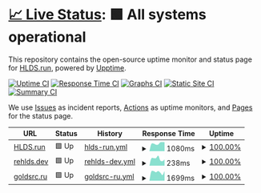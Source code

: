 # [📈 Live Status](https://hlds-run.github.io/upptime/): <!--live status--> **🟩 All systems operational**

This repository contains the open-source uptime monitor and status page for [HLDS.run](https://hlds-run.github.io/upptime/), powered by [Upptime](https://github.com/upptime/upptime).

[![Uptime CI](https://github.com/hlds-run/upptime/workflows/Uptime%20CI/badge.svg)](https://github.com/hlds-run/upptime/actions?query=workflow%3A%22Uptime+CI%22)
[![Response Time CI](https://github.com/hlds-run/upptime/workflows/Response%20Time%20CI/badge.svg)](https://github.com/hlds-run/upptime/actions?query=workflow%3A%22Response+Time+CI%22)
[![Graphs CI](https://github.com/hlds-run/upptime/workflows/Graphs%20CI/badge.svg)](https://github.com/hlds-run/upptime/actions?query=workflow%3A%22Graphs+CI%22)
[![Static Site CI](https://github.com/hlds-run/upptime/workflows/Static%20Site%20CI/badge.svg)](https://github.com/hlds-run/upptime/actions?query=workflow%3A%22Static+Site+CI%22)
[![Summary CI](https://github.com/hlds-run/upptime/workflows/Summary%20CI/badge.svg)](https://github.com/hlds-run/upptime/actions?query=workflow%3A%22Summary+CI%22)

We use [Issues](https://github.com/hlds-run/upptime/issues) as incident reports, [Actions](https://github.com/hlds-run/upptime/actions) as uptime monitors, and [Pages](https://hlds-run.github.io/upptime/) for the status page.

<!--start: status pages-->
<!-- This summary is generated by Upptime (https://github.com/upptime/upptime) -->
<!-- Do not edit this manually, your changes will be overwritten -->
<!-- prettier-ignore -->
| URL | Status | History | Response Time | Uptime |
| --- | ------ | ------- | ------------- | ------ |
| <img alt="" src="https://icons.duckduckgo.com/ip3/hlds.run.ico" height="13"> [HLDS.run](https://hlds.run) | 🟩 Up | [hlds-run.yml](https://github.com/hlds-run/upptime/commits/HEAD/history/hlds-run.yml) | <details><summary><img alt="Response time graph" src="./graphs/hlds-run/response-time-week.png" height="20"> 1080ms</summary><br><a href="https://hlds-run.github.io/upptime/history/hlds-run"><img alt="Response time 2200" src="https://img.shields.io/endpoint?url=https%3A%2F%2Fraw.githubusercontent.com%2Fhlds-run%2Fupptime%2FHEAD%2Fapi%2Fhlds-run%2Fresponse-time.json"></a><br><a href="https://hlds-run.github.io/upptime/history/hlds-run"><img alt="24-hour response time 1235" src="https://img.shields.io/endpoint?url=https%3A%2F%2Fraw.githubusercontent.com%2Fhlds-run%2Fupptime%2FHEAD%2Fapi%2Fhlds-run%2Fresponse-time-day.json"></a><br><a href="https://hlds-run.github.io/upptime/history/hlds-run"><img alt="7-day response time 1080" src="https://img.shields.io/endpoint?url=https%3A%2F%2Fraw.githubusercontent.com%2Fhlds-run%2Fupptime%2FHEAD%2Fapi%2Fhlds-run%2Fresponse-time-week.json"></a><br><a href="https://hlds-run.github.io/upptime/history/hlds-run"><img alt="30-day response time 2200" src="https://img.shields.io/endpoint?url=https%3A%2F%2Fraw.githubusercontent.com%2Fhlds-run%2Fupptime%2FHEAD%2Fapi%2Fhlds-run%2Fresponse-time-month.json"></a><br><a href="https://hlds-run.github.io/upptime/history/hlds-run"><img alt="1-year response time 2200" src="https://img.shields.io/endpoint?url=https%3A%2F%2Fraw.githubusercontent.com%2Fhlds-run%2Fupptime%2FHEAD%2Fapi%2Fhlds-run%2Fresponse-time-year.json"></a></details> | <details><summary><a href="https://hlds-run.github.io/upptime/history/hlds-run">100.00%</a></summary><a href="https://hlds-run.github.io/upptime/history/hlds-run"><img alt="All-time uptime 100.00%" src="https://img.shields.io/endpoint?url=https%3A%2F%2Fraw.githubusercontent.com%2Fhlds-run%2Fupptime%2FHEAD%2Fapi%2Fhlds-run%2Fuptime.json"></a><br><a href="https://hlds-run.github.io/upptime/history/hlds-run"><img alt="24-hour uptime 100.00%" src="https://img.shields.io/endpoint?url=https%3A%2F%2Fraw.githubusercontent.com%2Fhlds-run%2Fupptime%2FHEAD%2Fapi%2Fhlds-run%2Fuptime-day.json"></a><br><a href="https://hlds-run.github.io/upptime/history/hlds-run"><img alt="7-day uptime 100.00%" src="https://img.shields.io/endpoint?url=https%3A%2F%2Fraw.githubusercontent.com%2Fhlds-run%2Fupptime%2FHEAD%2Fapi%2Fhlds-run%2Fuptime-week.json"></a><br><a href="https://hlds-run.github.io/upptime/history/hlds-run"><img alt="30-day uptime 100.00%" src="https://img.shields.io/endpoint?url=https%3A%2F%2Fraw.githubusercontent.com%2Fhlds-run%2Fupptime%2FHEAD%2Fapi%2Fhlds-run%2Fuptime-month.json"></a><br><a href="https://hlds-run.github.io/upptime/history/hlds-run"><img alt="1-year uptime 100.00%" src="https://img.shields.io/endpoint?url=https%3A%2F%2Fraw.githubusercontent.com%2Fhlds-run%2Fupptime%2FHEAD%2Fapi%2Fhlds-run%2Fuptime-year.json"></a></details>
| <img alt="" src="https://icons.duckduckgo.com/ip3/rehlds.dev.ico" height="13"> [rehlds.dev](https://rehlds.dev) | 🟩 Up | [rehlds-dev.yml](https://github.com/hlds-run/upptime/commits/HEAD/history/rehlds-dev.yml) | <details><summary><img alt="Response time graph" src="./graphs/rehlds-dev/response-time-week.png" height="20"> 238ms</summary><br><a href="https://hlds-run.github.io/upptime/history/rehlds-dev"><img alt="Response time 198" src="https://img.shields.io/endpoint?url=https%3A%2F%2Fraw.githubusercontent.com%2Fhlds-run%2Fupptime%2FHEAD%2Fapi%2Frehlds-dev%2Fresponse-time.json"></a><br><a href="https://hlds-run.github.io/upptime/history/rehlds-dev"><img alt="24-hour response time 213" src="https://img.shields.io/endpoint?url=https%3A%2F%2Fraw.githubusercontent.com%2Fhlds-run%2Fupptime%2FHEAD%2Fapi%2Frehlds-dev%2Fresponse-time-day.json"></a><br><a href="https://hlds-run.github.io/upptime/history/rehlds-dev"><img alt="7-day response time 238" src="https://img.shields.io/endpoint?url=https%3A%2F%2Fraw.githubusercontent.com%2Fhlds-run%2Fupptime%2FHEAD%2Fapi%2Frehlds-dev%2Fresponse-time-week.json"></a><br><a href="https://hlds-run.github.io/upptime/history/rehlds-dev"><img alt="30-day response time 198" src="https://img.shields.io/endpoint?url=https%3A%2F%2Fraw.githubusercontent.com%2Fhlds-run%2Fupptime%2FHEAD%2Fapi%2Frehlds-dev%2Fresponse-time-month.json"></a><br><a href="https://hlds-run.github.io/upptime/history/rehlds-dev"><img alt="1-year response time 198" src="https://img.shields.io/endpoint?url=https%3A%2F%2Fraw.githubusercontent.com%2Fhlds-run%2Fupptime%2FHEAD%2Fapi%2Frehlds-dev%2Fresponse-time-year.json"></a></details> | <details><summary><a href="https://hlds-run.github.io/upptime/history/rehlds-dev">100.00%</a></summary><a href="https://hlds-run.github.io/upptime/history/rehlds-dev"><img alt="All-time uptime 100.00%" src="https://img.shields.io/endpoint?url=https%3A%2F%2Fraw.githubusercontent.com%2Fhlds-run%2Fupptime%2FHEAD%2Fapi%2Frehlds-dev%2Fuptime.json"></a><br><a href="https://hlds-run.github.io/upptime/history/rehlds-dev"><img alt="24-hour uptime 100.00%" src="https://img.shields.io/endpoint?url=https%3A%2F%2Fraw.githubusercontent.com%2Fhlds-run%2Fupptime%2FHEAD%2Fapi%2Frehlds-dev%2Fuptime-day.json"></a><br><a href="https://hlds-run.github.io/upptime/history/rehlds-dev"><img alt="7-day uptime 100.00%" src="https://img.shields.io/endpoint?url=https%3A%2F%2Fraw.githubusercontent.com%2Fhlds-run%2Fupptime%2FHEAD%2Fapi%2Frehlds-dev%2Fuptime-week.json"></a><br><a href="https://hlds-run.github.io/upptime/history/rehlds-dev"><img alt="30-day uptime 100.00%" src="https://img.shields.io/endpoint?url=https%3A%2F%2Fraw.githubusercontent.com%2Fhlds-run%2Fupptime%2FHEAD%2Fapi%2Frehlds-dev%2Fuptime-month.json"></a><br><a href="https://hlds-run.github.io/upptime/history/rehlds-dev"><img alt="1-year uptime 100.00%" src="https://img.shields.io/endpoint?url=https%3A%2F%2Fraw.githubusercontent.com%2Fhlds-run%2Fupptime%2FHEAD%2Fapi%2Frehlds-dev%2Fuptime-year.json"></a></details>
| <img alt="" src="https://icons.duckduckgo.com/ip3/goldsrc.ru.ico" height="13"> [goldsrc.ru](https://goldsrc.ru) | 🟩 Up | [goldsrc-ru.yml](https://github.com/hlds-run/upptime/commits/HEAD/history/goldsrc-ru.yml) | <details><summary><img alt="Response time graph" src="./graphs/goldsrc-ru/response-time-week.png" height="20"> 1699ms</summary><br><a href="https://hlds-run.github.io/upptime/history/goldsrc-ru"><img alt="Response time 1638" src="https://img.shields.io/endpoint?url=https%3A%2F%2Fraw.githubusercontent.com%2Fhlds-run%2Fupptime%2FHEAD%2Fapi%2Fgoldsrc-ru%2Fresponse-time.json"></a><br><a href="https://hlds-run.github.io/upptime/history/goldsrc-ru"><img alt="24-hour response time 1873" src="https://img.shields.io/endpoint?url=https%3A%2F%2Fraw.githubusercontent.com%2Fhlds-run%2Fupptime%2FHEAD%2Fapi%2Fgoldsrc-ru%2Fresponse-time-day.json"></a><br><a href="https://hlds-run.github.io/upptime/history/goldsrc-ru"><img alt="7-day response time 1699" src="https://img.shields.io/endpoint?url=https%3A%2F%2Fraw.githubusercontent.com%2Fhlds-run%2Fupptime%2FHEAD%2Fapi%2Fgoldsrc-ru%2Fresponse-time-week.json"></a><br><a href="https://hlds-run.github.io/upptime/history/goldsrc-ru"><img alt="30-day response time 1638" src="https://img.shields.io/endpoint?url=https%3A%2F%2Fraw.githubusercontent.com%2Fhlds-run%2Fupptime%2FHEAD%2Fapi%2Fgoldsrc-ru%2Fresponse-time-month.json"></a><br><a href="https://hlds-run.github.io/upptime/history/goldsrc-ru"><img alt="1-year response time 1638" src="https://img.shields.io/endpoint?url=https%3A%2F%2Fraw.githubusercontent.com%2Fhlds-run%2Fupptime%2FHEAD%2Fapi%2Fgoldsrc-ru%2Fresponse-time-year.json"></a></details> | <details><summary><a href="https://hlds-run.github.io/upptime/history/goldsrc-ru">100.00%</a></summary><a href="https://hlds-run.github.io/upptime/history/goldsrc-ru"><img alt="All-time uptime 100.00%" src="https://img.shields.io/endpoint?url=https%3A%2F%2Fraw.githubusercontent.com%2Fhlds-run%2Fupptime%2FHEAD%2Fapi%2Fgoldsrc-ru%2Fuptime.json"></a><br><a href="https://hlds-run.github.io/upptime/history/goldsrc-ru"><img alt="24-hour uptime 100.00%" src="https://img.shields.io/endpoint?url=https%3A%2F%2Fraw.githubusercontent.com%2Fhlds-run%2Fupptime%2FHEAD%2Fapi%2Fgoldsrc-ru%2Fuptime-day.json"></a><br><a href="https://hlds-run.github.io/upptime/history/goldsrc-ru"><img alt="7-day uptime 100.00%" src="https://img.shields.io/endpoint?url=https%3A%2F%2Fraw.githubusercontent.com%2Fhlds-run%2Fupptime%2FHEAD%2Fapi%2Fgoldsrc-ru%2Fuptime-week.json"></a><br><a href="https://hlds-run.github.io/upptime/history/goldsrc-ru"><img alt="30-day uptime 100.00%" src="https://img.shields.io/endpoint?url=https%3A%2F%2Fraw.githubusercontent.com%2Fhlds-run%2Fupptime%2FHEAD%2Fapi%2Fgoldsrc-ru%2Fuptime-month.json"></a><br><a href="https://hlds-run.github.io/upptime/history/goldsrc-ru"><img alt="1-year uptime 100.00%" src="https://img.shields.io/endpoint?url=https%3A%2F%2Fraw.githubusercontent.com%2Fhlds-run%2Fupptime%2FHEAD%2Fapi%2Fgoldsrc-ru%2Fuptime-year.json"></a></details>

<!--end: status pages-->
